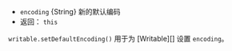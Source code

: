 <!-- YAML
added: v0.11.15
-->

* `encoding` {String} 新的默认编码
* 返回： `this`

`writable.setDefaultEncoding()` 用于为 [Writable][] 设置 `encoding`。

